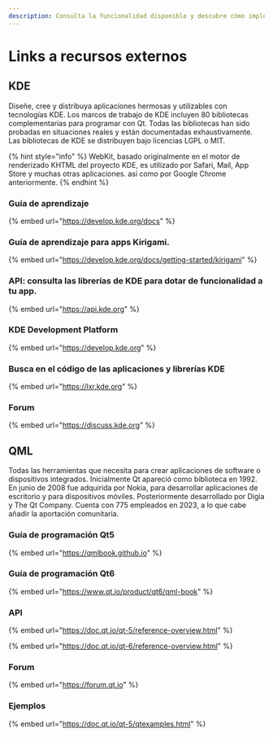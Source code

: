 ```yaml
---
description: Consulta la funcionalidad disponible y descubre cómo implementar tu app.
---
```


# Links a recursos externos

## KDE

Diseñe, cree y distribuya aplicaciones hermosas y utilizables con tecnologías KDE. Los marcos de trabajo de KDE incluyen 80 bibliotecas complementarias para programar con Qt. Todas las bibliotecas han sido probadas en situaciones reales y están documentadas exhaustivamente. Las bibliotecas de KDE se distribuyen bajo licencias LGPL o MIT.

{% hint style="info" %}
WebKit, basado originalmente en el motor de renderizado KHTML del proyecto KDE, es utilizado por Safari, Mail, App Store y muchas otras aplicaciones. así como por Google Chrome anteriormente.
{% endhint %}

### Guía de aprendizaje

{% embed url="https://develop.kde.org/docs" %}

### Guía de aprendizaje para apps Kirigami.

{% embed url="https://develop.kde.org/docs/getting-started/kirigami" %}

### API: consulta las librerías de KDE para dotar de funcionalidad a tu app.

{% embed url="https://api.kde.org" %}

### KDE Development Platform

{% embed url="https://develop.kde.org" %}

### Busca en el código de las aplicaciones y librerías KDE

{% embed url="https://lxr.kde.org" %}

### Forum

{% embed url="https://discuss.kde.org" %}

## QML

Todas las herramientas que necesita para crear aplicaciones de software o dispositivos integrados. Inicialmente Qt apareció como biblioteca en 1992. En junio de 2008 fue adquirida por Nokia, para desarrollar aplicaciones de escritorio y para dispositivos móviles. Posteriormente desarrollado por Digia y The Qt Company. Cuenta con 775 empleados en 2023, a lo que cabe añadir la aportación comunitaria.

### Guía de programación Qt5

{% embed url="https://qmlbook.github.io" %}

### Guía de programación Qt6

{% embed url="https://www.qt.io/product/qt6/qml-book" %}

### API

{% embed url="https://doc.qt.io/qt-5/reference-overview.html" %}

{% embed url="https://doc.qt.io/qt-6/reference-overview.html" %}

### Forum

{% embed url="https://forum.qt.io" %}

### Ejemplos

{% embed url="https://doc.qt.io/qt-5/qtexamples.html" %}
